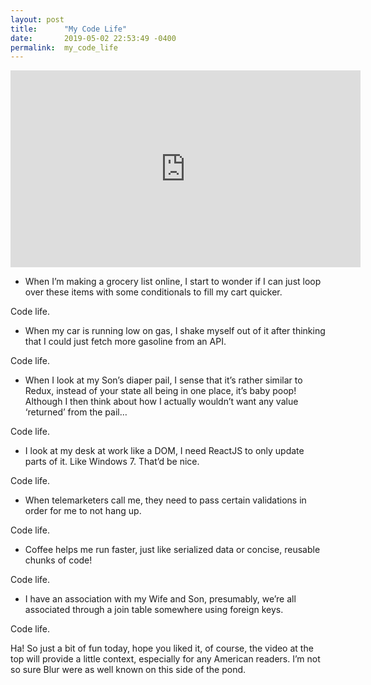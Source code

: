 ```yaml
---
layout: post
title:      "My Code Life"
date:       2019-05-02 22:53:49 -0400
permalink:  my_code_life
---
```



<iframe width="560" height="315" src="https://www.youtube.com/embed/YSuHrTfcikU" frameborder="0" allow="accelerometer; autoplay; encrypted-media; gyroscope; picture-in-picture" allowfullscreen></iframe>

* When I’m making a grocery list online, I start to wonder if I can just loop over these items with some conditionals to fill my cart quicker.

Code life.

* When my car is running low on gas, I shake myself out of it after thinking that I could just fetch more gasoline from an API.

Code life.

* When I look at my Son’s diaper pail, I sense that it’s rather similar to Redux, instead of your state all being in one place, it’s baby poop! Although I then think about how I actually wouldn’t want any value ‘returned’ from the pail…

Code life.

* I look at my desk at work like a DOM, I need ReactJS to only update parts of it. Like Windows 7. That’d be nice.

Code life.

* When telemarketers call me, they need to pass certain validations in order for me to not hang up.

Code life.

* Coffee helps me run faster, just like serialized data or concise, reusable chunks of code!

Code life.

* I have an association with my Wife and Son, presumably, we’re all associated through a join table somewhere using foreign keys.

Code life.

Ha! So just a bit of fun today, hope you liked it, of course, the video at the top will provide a little context, especially for any American readers. I’m not so sure Blur were as well known on this side of the pond.
